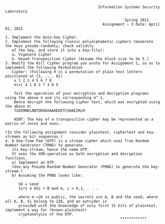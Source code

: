                                               Information Systems Security Laboratory

                                                          Spring 2021
                                                Assignment – 3 Date: April 01, 2021

    1. Implement the Auto-key Cipher.
    2. Implement the following classic polyalphabetic ciphers (Generate the keys pseudo-randomly, check validity
       of the key, and store it into a key-file):
       a. Vigenere Cipher
       b. Keyed Transposition Cipher (Assume the block size to be 5.)
    3. Modify the Hill Cipher program you wrote for Assignment 1, so as to implement the following Permutation
       Cipher: (Following π is a permutation of plain text letters positioned at {1, ..., 8})
        x 1 2 3 4 5 6 7 8
        π(x) 4 1 6 2 7 3 8 5

        Test the operation of your encryption and decryption programs using the above π and its corresponding π^-1.
        Hence decrypt the following cipher text, which was encrypted using the above π:
        TGEEMNELNNTDROEOAAHDOETCSHAEIRLM

        HINT: The key of a transposition cipher may be represented as a matrix of zeros and ones.

    (In the following assignment consider plaintext, ciphertext and key-streams as bit sequences.)
    4. A One-Time Pad (OTP) is a stream cipher which uses True Random Number Generator (TRNG) to generate
       its key-stream, hence the name OTP.
       It uses the XOR-operation as both encryption and decryption functions.
       a) Implement an OTP.
       (Use any Pseudo-Random Number Generator (PRNG) to generate the key-stream.)
       b) Assuming the PRNG looks like:
          
          S0 = seed
          Si+1 ≡ ASi + B mod m, i = 0,1, . . .

          where m =26 is public, the secrets are A, B and the seed, where all A, B, Si belong to Z26, and an outsider is
          provided with the knowledge of only first 15 bits of plaintext, implement a way for (known-plaintext)
          cryptanalysis of the OTP.
                                                        ************

